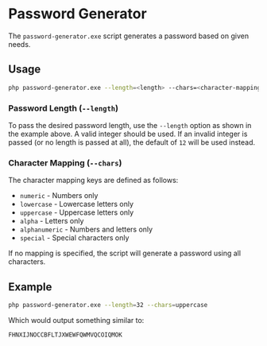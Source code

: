 # Password Generator

The `password-generator.exe` script generates a password based on given needs.

## Usage

```bash
php password-generator.exe --length=<length> --chars=<character-mapping-key>
```

### Password Length (`--length`)

To pass the desired password length, use the `--length` option as shown in the example above.
A valid integer should be used. If an invalid integer is passed (or no length is passed at all),
the default of `12` will be used instead.

### Character Mapping (`--chars`)

The character mapping keys are defined as follows:

- `numeric` - Numbers only
- `lowercase` - Lowercase letters only
- `uppercase` - Uppercase letters only
- `alpha` - Letters only
- `alphanumeric` - Numbers and letters only
- `special` - Special characters only

If no mapping is specified, the script will generate a password using all characters.

## Example
```bash
php password-generator.exe --length=32 --chars=uppercase
```

Which would output something similar to:

```
FHNXIJNOCCBFLTJXWEWFQWMVQCOIQMOK
```
